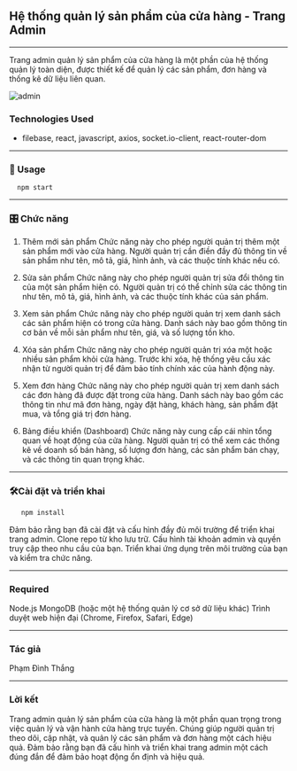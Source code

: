 ## Hệ thống quản lý sản phẩm của cửa hàng - Trang Admin

---

Trang admin quản lý sản phẩm của cửa hàng là một phần của hệ thống quản lý toàn diện, được thiết kế để quản lý các sản phẩm, đơn hàng và thống kê dữ liệu liên quan.

<img src="https://i.imgur.com/oZOkM71.png" alt="admin"/>

### Technologies Used

- filebase, react, javascript, axios, socket.io-client, react-router-dom

---

### 🚀 Usage

      npm start

---

### 🎛️ Chức năng

1. Thêm mới sản phẩm
   Chức năng này cho phép người quản trị thêm một sản phẩm mới vào cửa hàng. Người quản trị cần điền đầy đủ thông tin về sản phẩm như tên, mô tả, giá, hình ảnh, và các thuộc tính khác nếu có.

2. Sửa sản phẩm
   Chức năng này cho phép người quản trị sửa đổi thông tin của một sản phẩm hiện có. Người quản trị có thể chỉnh sửa các thông tin như tên, mô tả, giá, hình ảnh, và các thuộc tính khác của sản phẩm.

3. Xem sản phẩm
   Chức năng này cho phép người quản trị xem danh sách các sản phẩm hiện có trong cửa hàng. Danh sách này bao gồm thông tin cơ bản về mỗi sản phẩm như tên, giá, và số lượng tồn kho.

4. Xóa sản phẩm
   Chức năng này cho phép người quản trị xóa một hoặc nhiều sản phẩm khỏi cửa hàng. Trước khi xóa, hệ thống yêu cầu xác nhận từ người quản trị để đảm bảo tính chính xác của hành động này.

5. Xem đơn hàng
   Chức năng này cho phép người quản trị xem danh sách các đơn hàng đã được đặt trong cửa hàng. Danh sách này bao gồm các thông tin như mã đơn hàng, ngày đặt hàng, khách hàng, sản phẩm đặt mua, và tổng giá trị đơn hàng.

6. Bảng điều khiển (Dashboard)
   Chức năng này cung cấp cái nhìn tổng quan về hoạt động của cửa hàng. Người quản trị có thể xem các thống kê về doanh số bán hàng, số lượng đơn hàng, các sản phẩm bán chạy, và các thông tin quan trọng khác.

---

### 🛠️Cài đặt và triển khai

```c
   npm install
```

Đảm bảo rằng bạn đã cài đặt và cấu hình đầy đủ môi trường để triển khai trang admin.
Clone repo từ kho lưu trữ.
Cấu hình tài khoản admin và quyền truy cập theo nhu cầu của bạn.
Triển khai ứng dụng trên môi trường của bạn và kiểm tra chức năng.

---

### Required

Node.js
MongoDB (hoặc một hệ thống quản lý cơ sở dữ liệu khác)
Trình duyệt web hiện đại (Chrome, Firefox, Safari, Edge)

---

### Tác giả

Phạm Đình Thắng

---

### Lời kết

Trang admin quản lý sản phẩm của cửa hàng là một phần quan trọng trong việc quản lý và vận hành cửa hàng trực tuyến. Chúng giúp người quản trị theo dõi, cập nhật, và quản lý các sản phẩm và đơn hàng một cách hiệu quả. Đảm bảo rằng bạn đã cấu hình và triển khai trang admin một cách đúng đắn để đảm bảo hoạt động ổn định và hiệu quả.
